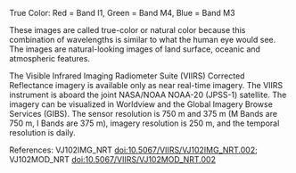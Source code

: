 True Color: Red = Band I1, Green = Band M4, Blue = Band M3

These images are called true-color or natural color because this combination of wavelengths is similar to what the human eye would see. The images are natural-looking images of land surface, oceanic and atmospheric features.

The Visible Infrared Imaging Radiometer Suite (VIIRS) Corrected Reflectance imagery is available only as near real-time imagery. The VIIRS instrument is aboard the joint NASA/NOAA NOAA-20 (JPSS-1) satellite. The imagery can be visualized in Worldview and the Global Imagery Browse Services (GIBS). The sensor resolution is 750 m and 375 m (M Bands are 750 m, I Bands are 375 m), imagery resolution is 250 m, and the temporal resolution is daily.

References: VJ102IMG_NRT [doi:10.5067/VIIRS/VJ102IMG_NRT.002](https://doi.org/10.5067/VIIRS/VJ102IMG_NRT.002); VJ102MOD_NRT [doi:10.5067/VIIRS/VJ102MOD_NRT.002](https://doi.org/10.5067/VIIRS/VJ102MOD_NRT.002)
